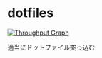 dotfiles
========
[![Throughput Graph](https://graphs.waffle.io/writa/dotfiles/throughput.svg)](https://waffle.io/writa/dotfiles/metrics)

適当にドットファイル突っ込む
